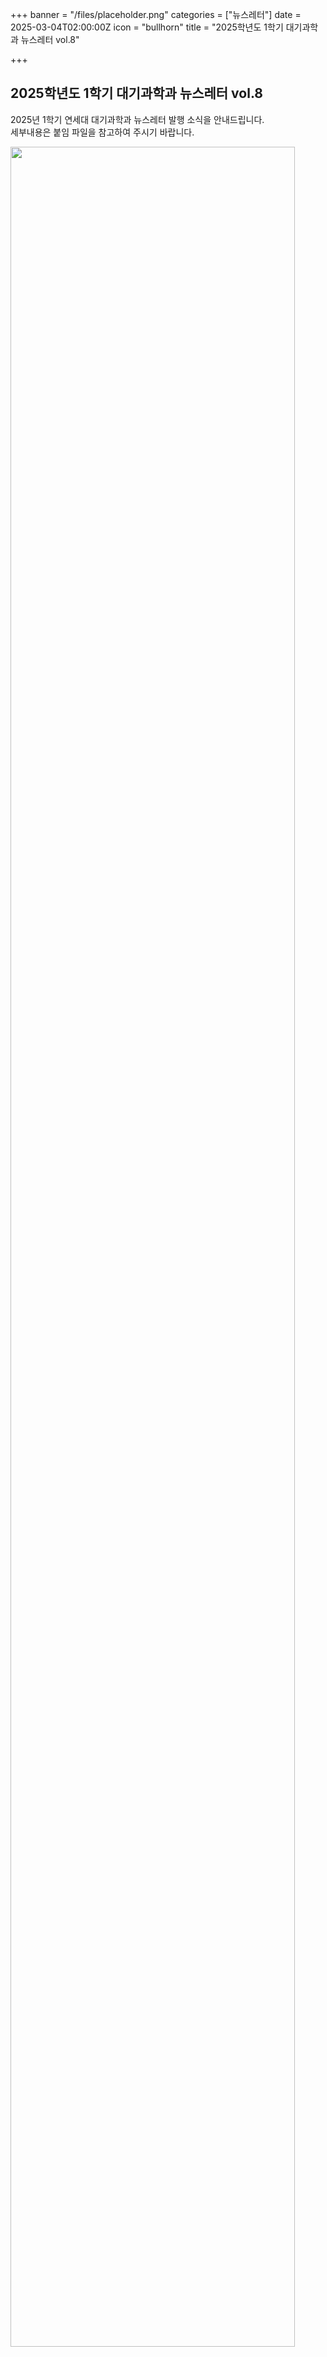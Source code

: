 +++
banner = "/files/placeholder.png"
categories = ["뉴스레터"]
date = 2025-03-04T02:00:00Z
icon = "bullhorn"
title = "2025학년도 1학기 대기과학과 뉴스레터 vol.8"

+++
## **2025학년도 1학기 대기과학과 뉴스레터 vol.8**

2025년 1학기 연세대 대기과학과 뉴스레터 발행 소식을 안내드립니다.  
세부내용은 붙임 파일을 참고하여 주시기 바랍니다.

<img src="/files/2025-1-vol8_newsletter.png" width="95%">

<br><br>

붙임. [**2025학년도 1학기 대기과학과 뉴스레터 vol7**](/files/2025-1-vol8_newsletter.pdf)
